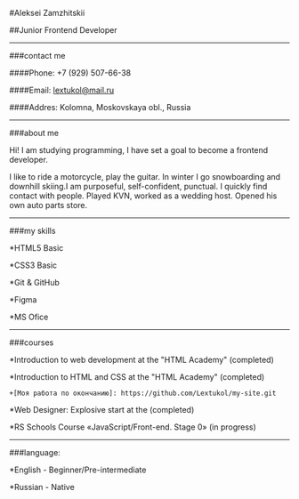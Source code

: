 #Aleksei Zamzhitskii

##Junior Frontend Developer
************************

###contact me


####Phone: +7 (929) 507-66-38


####Email: lextukol@mail.ru


####Addres: Kolomna, Moskovskaya obl., Russia
************************
###about me


Hi! I am studying programming, I have set a goal to become a frontend developer.

I like to ride a motorcycle, play the guitar. In winter I go snowboarding and downhill skiing.I am purposeful, self-confident, punctual. I quickly find contact with people. Played KVN, worked as a wedding host. Opened his own auto parts store.
***************************
###my skills

*HTML5 Basic

*CSS3 Basic

*Git & GitHub

*Figma

*MS Ofice
*****************************
###courses


*Introduction to web development at the "HTML Academy" (completed)


*Introduction to HTML and CSS at the "HTML Academy" (completed)


    +[Моя работа по окончанию]: https://github.com/Lextukol/my-site.git
*Web Designer: Explosive start at the (completed)


*RS Schools Course «JavaScript/Front-end. Stage 0» (in progress)


***************************
###language:


*English - Beginner/Pre-intermediate


*Russian - Native